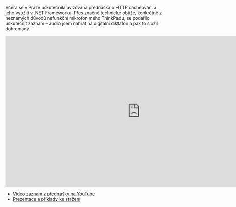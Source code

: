 <!-- dcterms:identifier = aspnetcz#389 -->
<!-- dcterms:title = Deep Dive: Cacheování v .NET a HTTP, aneb jak neuhnat sebe a svůj server (záznam + příklady) -->
<!-- dcterms:abstract = Včera se v Praze uskutečnila avizovaná přednáška o HTTP cacheování a jeho využití v .NET Frameworku. Přes značné technické obtíže se podařilo uskutečnit záznam, který tímto spolu s příklady a prezentací dávám k dispozici. -->
<!-- np9:categoryId = 6 -->
<!-- x4w:category = Akce a události -->
<!-- np9:authorId = 1 -->
<!-- np9:authorEmail = michal.valasek@altairis.cz -->
<!-- dcterms:creator = Michal Altair Valášek -->
<!-- dcterms:created = 2012-06-22T02:57:44.897+02:00 -->
<!-- dcterms:dateAccepted = 2012-06-22T02:57:46+02:00 -->
<!-- x4w:pictureWidth = 150 -->
<!-- x4w:pictureHeight = 150 -->
<!-- x4w:pictureUrl = /perex-pictures/20120622-deep-dive-cacheovani-v-net-a-http-aneb-jak-neuhnat-sebe-a-svuj-server-zaznam-priklady.png -->

Včera se v Praze uskutečnila avizovaná přednáška o HTTP cacheování a jeho využití v .NET Frameworku. Přes značné technické obtíže, konkrétně z neznámých důvodů nefunkční mikrofon mého ThinkPadu, se podařilo uskutečnit záznam – audio jsem nahrát na digitální diktafon a pak to složil dohromady.
 <div style="text-align: center;"><iframe width="853" height="480" src="https://www.youtube-nocookie.com/embed/vPXK82CayYE" frameborder="0" allowfullscreen="allowfullscreen"></iframe></div> 

*   [Video záznam z přednášky na YouTube](http://youtu.be/vPXK82CayYE)
*   [Prezentace a příklady ke stažení](http://www.cdn.altairis.cz/Prednasky/20120621-httpcache.zip)